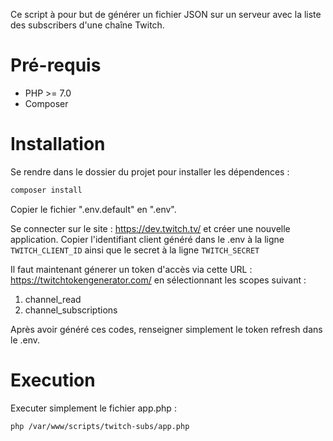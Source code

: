 Ce script à pour but de générer un fichier JSON sur un serveur avec la liste des subscribers d'une chaîne Twitch.

Pré-requis
========= 
- PHP >= 7.0
- Composer


Installation
============
 Se rendre dans le dossier du projet pour installer les dépendences :
 ```bash
 composer install
 ```

Copier le fichier ".env.default" en ".env".

Se connecter sur le site : https://dev.twitch.tv/ et créer une nouvelle application.
Copier l'identifiant client généré dans le .env à la ligne `TWITCH_CLIENT_ID` ainsi que le secret à la ligne `TWITCH_SECRET`

Il faut maintenant génerer un token d'accès via cette URL : https://twitchtokengenerator.com/ en sélectionnant les scopes suivant :
1. channel_read
2. channel_subscriptions

Après avoir généré ces codes, renseigner simplement le token refresh dans le .env.

Execution
==========
Executer simplement le fichier app.php :
```
php /var/www/scripts/twitch-subs/app.php
```